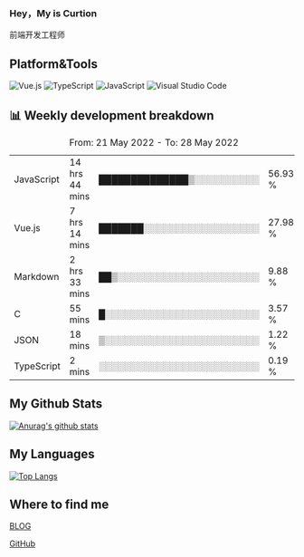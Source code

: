 ### Hey，My is Curtion
前端开发工程师
## Platform&Tools

![Vue.js](https://img.shields.io/badge/-Vue.js-4FC08D?style=flat-square&logo=Vue.js&logoColor=white)
![TypeScript](https://img.shields.io/badge/-TypeScript-007ACC?style=flat-square&logo=typescript&logoColor=white)
![JavaScript](https://img.shields.io/badge/-JavaScript-F7DF1E?style=flat-square&logo=javascript&logoColor=black)
![Visual Studio Code](https://img.shields.io/badge/-VSCode-007ACC?style=flat-square&logo=Visual-Studio-Code&logoColor=white)

## 📊 Weekly development breakdown

<!--START_SECTION:waka-->

<table><caption>From: 21 May 2022 - To: 28 May 2022</caption><tr><td>JavaScript</td><td>14 hrs 44 mins</td><td>██████████████▒░░░░░░░░░░</td><td>56.93 %</td></tr><tr><td>Vue.js</td><td>7 hrs 14 mins</td><td>███████░░░░░░░░░░░░░░░░░░</td><td>27.98 %</td></tr><tr><td>Markdown</td><td>2 hrs 33 mins</td><td>██▒░░░░░░░░░░░░░░░░░░░░░░</td><td>9.88 %</td></tr><tr><td>C</td><td>55 mins</td><td>█░░░░░░░░░░░░░░░░░░░░░░░░</td><td>3.57 %</td></tr><tr><td>JSON</td><td>18 mins</td><td>▒░░░░░░░░░░░░░░░░░░░░░░░░</td><td>1.22 %</td></tr><tr><td>TypeScript</td><td>2 mins</td><td>░░░░░░░░░░░░░░░░░░░░░░░░░</td><td>0.19 %</td></tr></table>

<!--END_SECTION:waka-->

## My Github Stats

[![Anurag's github stats](https://github-readme-stats.vercel.app/api?username=curtion&count_private=true&show_icons=true&theme=onedark)](https://github.com/anuraghazra/github-readme-stats)

## My Languages

[![Top Langs](https://github-readme-stats.vercel.app/api/top-langs/?username=curtion&layout=compact)](https://github.com/anuraghazra/github-readme-stats)

## Where to find me

[BLOG](https://blog.3gxk.net)

[GitHub](https://github.com/Curtion)
